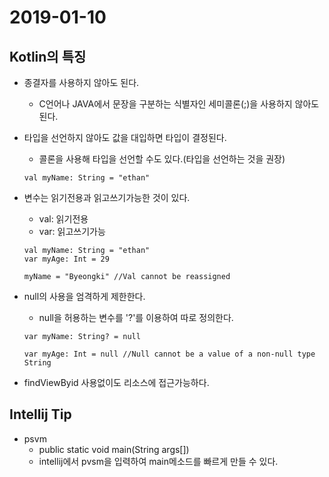 # 2019-01-10

## Kotlin의 특징

* 종결자를 사용하지 않아도 된다.
    - C언어나 JAVA에서 문장을 구분하는 식별자인 세미콜론(;)을 사용하지 않아도 된다.

* 타입을 선언하지 않아도 값을 대입하면 타입이 결정된다.
    - 콜론을 사용해 타입을 선언할 수도 있다.(타입을 선언하는 것을 권장)
    ```
    val myName: String = "ethan"
    ```

* 변수는 읽기전용과 읽고쓰기가능한 것이 있다.
    - val: 읽기전용
    - var: 읽고쓰기가능
    ```
    val myName: String = "ethan"
    var myAge: Int = 29
    
    myName = "Byeongki" //Val cannot be reassigned
    ```


* null의 사용을 엄격하게 제한한다.
    - null을 허용하는 변수를 '?'를 이용하여 따로 정의한다.
    ```
    var myName: String? = null

    var myAge: Int = null //Null cannot be a value of a non-null type String
    ```

* findViewByid 사용없이도 리소스에 접근가능하다.

## Intellij Tip
* psvm
    - public static void main(String args[])
    - intellij에서 pvsm을 입력하여 main메소드를 빠르게 만들 수 있다.